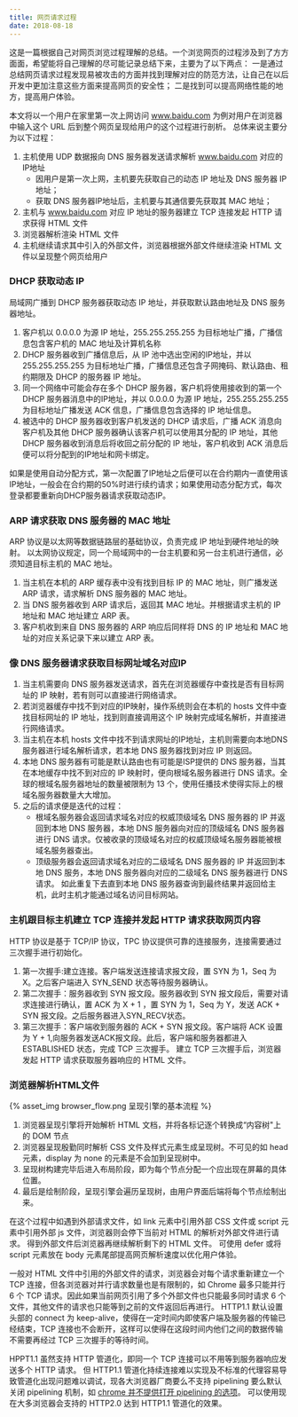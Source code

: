 ```yaml
---
title: 网页请求过程
date: 2018-08-18
---
```

这是一篇根据自己对网页浏览过程理解的总结。一个浏览网页的过程涉及到了方方面面，希望能将自己理解的尽可能记录总结下来，主要为了以下两点：
一是通过总结网页请求过程发现易被攻击的方面并找到理解对应的防范方法，让自己在以后开发中更加注意这些方面来提高网页的安全性；
二是找到可以提高网络性能的地方，提高用户体验。

<!-- more -->

本文将以一个用户在家里第一次上网访问 www.baidu.com 为例对用户在浏览器中输入这个 URL 后到整个网页呈现给用户的这个过程进行剖析。
总体来说主要分为以下过程：
1. 主机使用 UDP 数据报向 DNS 服务器发送请求解析 www.baidu.com 对应的IP地址
    - 因用户是第一次上网，主机要先获取自己的动态 IP 地址及 DNS 服务器 IP 地址；
    - 获取 DNS 服务器IP地址后，主机要与其通信要先获取其 MAC 地址；
2. 主机与 www.baidu.com 对应 IP 地址的服务器建立 TCP 连接发起 HTTP 请求获得 HTML 文件
3. 浏览器解析渲染 HTML 文件
4. 主机继续请求其中引入的外部文件，浏览器根据外部文件继续渲染 HTML 文件以呈现整个网页给用户

### DHCP 获取动态 IP
局域网广播到 DHCP 服务器获取动态 IP 地址，并获取默认路由地址及 DNS 服务器地址。

1. 客户机以 0.0.0.0 为源 IP 地址，255.255.255.255 为目标地址广播，广播信息包含客户机的 MAC 地址及计算机名称
2. DHCP 服务器收到广播信息后，从 IP 池中选出空闲的IP地址，并以 255.255.255.255 为目标地址广播，广播信息还包含子网掩码、默认路由、租约期限及 DHCP 的服务器 IP 地址。
3. 同一个网络中可能会存在多个 DHCP 服务器，客户机将使用接收到的第一个 DHCP 服务器消息中的IP地址，并以 0.0.0.0 为源 IP 地址，255.255.255.255 为目标地址广播发送 ACK 信息，广播信息包含选择的 IP 地址信息。
4. 被选中的 DHCP 服务器收到客户机发送的 DHCP 请求后，广播 ACK 消息向客户机及其他 DHCP 服务器确认该客户机可以使用其分配的 IP 地址，其他 DHCP 服务器收到消息后将收回之前分配的 IP 地址，客户机收到 ACK 消息后便可以将分配到的IP地址和网卡绑定。

如果是使用自动分配方式，第一次配置了IP地址之后便可以在合约期内一直使用该IP地址，一般会在合约期的50%时进行续约请求；如果使用动态分配方式，每次登录都要重新向DHCP服务器请求获取动态IP。

### ARP 请求获取 DNS 服务器的 MAC 地址
ARP 协议是以太网等数据链路层的基础协议，负责完成 IP 地址到硬件地址的映射。
以太网协议规定，同一个局域网中的一台主机要和另一台主机进行通信，必须知道目标主机的 MAC 地址。
1. 当主机在本机的 ARP 缓存表中没有找到目标 IP 的 MAC 地址，则广播发送 ARP 请求，请求解析 DNS 服务器的 MAC 地址。
2. 当 DNS 服务器收到 ARP 请求后，返回其 MAC 地址。并根据请求主机的 IP 地址和 MAC 地址建立 ARP 表。
3. 客户机收到来自 DNS 服务器的 ARP 响应后同样将 DNS 的 IP 地址和 MAC 地址的对应关系记录下来以建立 ARP 表。

### 像 DNS 服务器请求获取目标网址域名对应IP
1. 当主机需要向 DNS 服务器发送请求，首先在浏览器缓存中查找是否有目标网址的 IP 映射，若有则可以直接进行网络请求。
2. 若浏览器缓存中找不到对应的IP映射，操作系统则会在本机的 hosts 文件中查找目标网址的 IP 地址，找到则直接调用这个 IP 映射完成域名解析，并直接进行网络请求。
3. 当主机在本机 hosts 文件中找不到请求网址的IP地址，主机则需要向本地DNS服务器进行域名解析请求，若本地 DNS 服务器找到对应 IP 则返回。
4. 本地 DNS 服务器有可能是默认路由也有可能是ISP提供的 DNS 服务器，当其在本地缓存中找不到对应的 IP 映射时，便向根域名服务器进行 DNS 请求。全球的根域名服务器地址的数量被限制为 13 个，使用任播技术使得实际上的根域名服务器数量大大增加。
5. 之后的请求便是迭代的过程：
   - 根域名服务器会返回请求域名对应的权威顶级域名 DNS 服务器的 IP 并返回到本地 DNS 服务器，本地 DNS 服务器向对应的顶级域名 DNS 服务器进行 DNS 请求。仅被收录的顶级域名对应的权威顶级域名服务器能被根域名服务器查出。
   - 顶级服务器会返回请求域名对应的二级域名 DNS 服务器的 IP 并返回到本地 DNS 服务，本地 DNS 服务器向对应的二级域名 DNS 服务器进行 DNS 请求。
  如此重复下去直到本地 DNS 服务器查询到最终结果并返回给主机，此时主机才能通过域名访问目标网站。
  
### 主机跟目标主机建立 TCP 连接并发起 HTTP 请求获取网页内容
HTTP 协议是基于 TCP/IP 协议，TPC 协议提供可靠的连接服务，连接需要通过三次握手进行初始化。
1. 第一次握手:建立连接。客户端发送连接请求报文段，置 SYN 为 1，Seq 为 X。之后客户端进入 SYN_SEND 状态等待服务器确认。
2. 第二次握手：服务器收到 SYN 报文段。服务器收到 SYN 报文段后，需要对请求连接进行确认，置 ACK 为 X + 1 ，置 SYN 为 1，Seq 为 Y，发送 ACK + SYN 报文段。之后服务器进入SYN_RECV状态。
3. 第三次握手：客户端收到服务器的 ACK + SYN 报文段。客户端将 ACK 设置为 Y + 1,向服务器发送ACK报文段。此后，客户端和服务器都进入 ESTABLISHED 状态，完成 TCP 三次握手。
建立 TCP 三次握手后，浏览器发起 HTTP 请求获取服务器响应的 HTML 文件。

### 浏览器解析HTML文件

{% asset_img browser_flow.png 呈现引擎的基本流程 %}

1. 浏览器呈现引擎将开始解析 HTML 文档，并将各标记逐个转换成“内容树"上的 DOM 节点
2. 浏览器呈现殷勤同时解析 CSS 文件及样式元素生成呈现树。不可见的如 head 元素，display 为 none 的元素是不会加到呈现树中。
3. 呈现树构建完毕后进入布局阶段，即为每个节点分配一个应出现在屏幕的具体位置。
4. 最后是绘制阶段，呈现引擎会遍历呈现树，由用户界面后端将每个节点绘制出来。

在这个过程中如遇到外部请求文件，如 link 元素中引用外部 CSS 文件或 script 元素中引用外部 js 文件，浏览器则会停下当前对 HTML 的解析对外部文件进行请求。
得到外部文件后浏览器再继续解析剩下的 HTML 文件。
可使用 defer 或将 script 元素放在 body 元素尾部提高网页解析速度以优化用户体验。

一般对 HTML 文件中引用的外部文件的请求，浏览器会对每个请求重新建立一个 TCP 连接，但各浏览器对并行请求数量也是有限制的，如 Chrome 最多只能并行 6 个 TCP 请求。因此如果当前网页引用了多个外部文件也只能最多同时请求 6 个文件，其他文件的请求也只能等到之前的文件返回后再进行。
HTTP1.1 默认设置头部的 connect 为 keep-alive，使得在一定时间内即使客户端及服务器的传输已经结束，TCP 连接也不会断开，这样可以使得在这段时间内他们之间的数据传输不需要再经过 TCP 三次握手的等待时间。

HPPT1.1 虽然支持 HTTP 管道化，即同一个 TCP 连接可以不用等到服务器响应发送多个 HTTP 请求。
但 HTTP1.1 管道化持续连接难以实现及不标准的代理容易导致管道化出现问题难以调试，现各大浏览器厂商要么不支持 pipelining 要么默认关闭 pipelining 机制，如 [chrome 并不提供打开 pipelining 的选项](https://www.chromium.org/developers/design-documents/network-stack/http-pipelining)。
可以使用现在大多浏览器会支持的 HTTP2.0 达到 HTTP1.1 管道化的效果。

